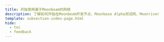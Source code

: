 ```yaml
---
title: 开始使用基于Moonbeam的网络
description: 了解如何开始在Moonbeam开发节点、Moonbase Alpha测试网、Moonriver、或Moonbeam上进行开发。
template: subsection-index-page.html
hide:
  - toc
  - feedback
---
```

